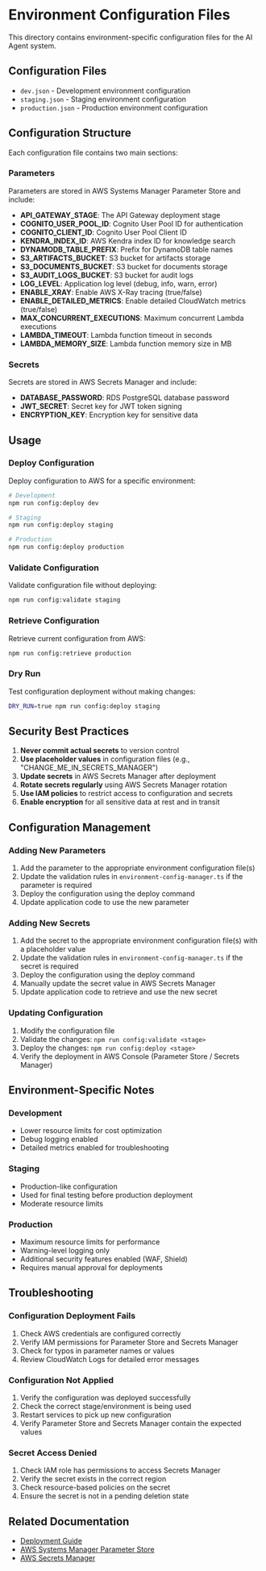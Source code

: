 # Environment Configuration Files

This directory contains environment-specific configuration files for the AI Agent system.

## Configuration Files

- `dev.json` - Development environment configuration
- `staging.json` - Staging environment configuration
- `production.json` - Production environment configuration

## Configuration Structure

Each configuration file contains two main sections:

### Parameters

Parameters are stored in AWS Systems Manager Parameter Store and include:

- **API_GATEWAY_STAGE**: The API Gateway deployment stage
- **COGNITO_USER_POOL_ID**: Cognito User Pool ID for authentication
- **COGNITO_CLIENT_ID**: Cognito User Pool Client ID
- **KENDRA_INDEX_ID**: AWS Kendra index ID for knowledge search
- **DYNAMODB_TABLE_PREFIX**: Prefix for DynamoDB table names
- **S3_ARTIFACTS_BUCKET**: S3 bucket for artifacts storage
- **S3_DOCUMENTS_BUCKET**: S3 bucket for documents storage
- **S3_AUDIT_LOGS_BUCKET**: S3 bucket for audit logs
- **LOG_LEVEL**: Application log level (debug, info, warn, error)
- **ENABLE_XRAY**: Enable AWS X-Ray tracing (true/false)
- **ENABLE_DETAILED_METRICS**: Enable detailed CloudWatch metrics (true/false)
- **MAX_CONCURRENT_EXECUTIONS**: Maximum concurrent Lambda executions
- **LAMBDA_TIMEOUT**: Lambda function timeout in seconds
- **LAMBDA_MEMORY_SIZE**: Lambda function memory size in MB

### Secrets

Secrets are stored in AWS Secrets Manager and include:

- **DATABASE_PASSWORD**: RDS PostgreSQL database password
- **JWT_SECRET**: Secret key for JWT token signing
- **ENCRYPTION_KEY**: Encryption key for sensitive data

## Usage

### Deploy Configuration

Deploy configuration to AWS for a specific environment:

```bash
# Development
npm run config:deploy dev

# Staging
npm run config:deploy staging

# Production
npm run config:deploy production
```

### Validate Configuration

Validate configuration file without deploying:

```bash
npm run config:validate staging
```

### Retrieve Configuration

Retrieve current configuration from AWS:

```bash
npm run config:retrieve production
```

### Dry Run

Test configuration deployment without making changes:

```bash
DRY_RUN=true npm run config:deploy staging
```

## Security Best Practices

1. **Never commit actual secrets** to version control
2. **Use placeholder values** in configuration files (e.g., "CHANGE_ME_IN_SECRETS_MANAGER")
3. **Update secrets** in AWS Secrets Manager after deployment
4. **Rotate secrets regularly** using AWS Secrets Manager rotation
5. **Use IAM policies** to restrict access to configuration and secrets
6. **Enable encryption** for all sensitive data at rest and in transit

## Configuration Management

### Adding New Parameters

1. Add the parameter to the appropriate environment configuration file(s)
2. Update the validation rules in `environment-config-manager.ts` if the parameter is required
3. Deploy the configuration using the deploy command
4. Update application code to use the new parameter

### Adding New Secrets

1. Add the secret to the appropriate environment configuration file(s) with a placeholder value
2. Update the validation rules in `environment-config-manager.ts` if the secret is required
3. Deploy the configuration using the deploy command
4. Manually update the secret value in AWS Secrets Manager
5. Update application code to retrieve and use the new secret

### Updating Configuration

1. Modify the configuration file
2. Validate the changes: `npm run config:validate <stage>`
3. Deploy the changes: `npm run config:deploy <stage>`
4. Verify the deployment in AWS Console (Parameter Store / Secrets Manager)

## Environment-Specific Notes

### Development

- Lower resource limits for cost optimization
- Debug logging enabled
- Detailed metrics enabled for troubleshooting

### Staging

- Production-like configuration
- Used for final testing before production deployment
- Moderate resource limits

### Production

- Maximum resource limits for performance
- Warning-level logging only
- Additional security features enabled (WAF, Shield)
- Requires manual approval for deployments

## Troubleshooting

### Configuration Deployment Fails

1. Check AWS credentials are configured correctly
2. Verify IAM permissions for Parameter Store and Secrets Manager
3. Check for typos in parameter names or values
4. Review CloudWatch Logs for detailed error messages

### Configuration Not Applied

1. Verify the configuration was deployed successfully
2. Check the correct stage/environment is being used
3. Restart services to pick up new configuration
4. Verify Parameter Store and Secrets Manager contain the expected values

### Secret Access Denied

1. Check IAM role has permissions to access Secrets Manager
2. Verify the secret exists in the correct region
3. Check resource-based policies on the secret
4. Ensure the secret is not in a pending deletion state

## Related Documentation

- [Deployment Guide](../DEPLOYMENT.md)
- [AWS Systems Manager Parameter Store](https://docs.aws.amazon.com/systems-manager/latest/userguide/systems-manager-parameter-store.html)
- [AWS Secrets Manager](https://docs.aws.amazon.com/secretsmanager/latest/userguide/intro.html)
